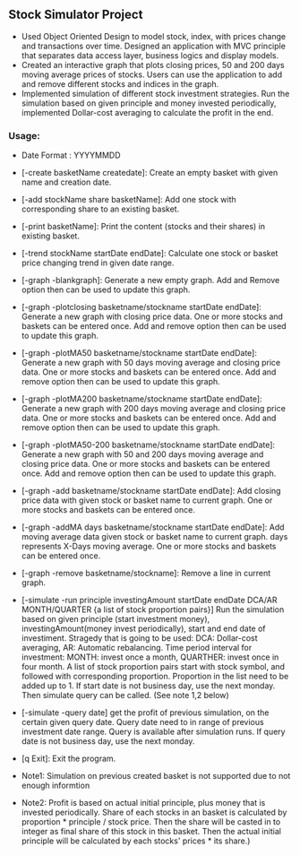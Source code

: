 ## Stock Simulator Project
*	Used Object Oriented Design to model stock, index, with prices change and transactions over time. Designed an application with MVC principle that separates data access layer, business logics and display models.
*	Created an interactive graph that plots closing prices, 50 and 200 days moving average prices of stocks. Users can use the application to add and remove different stocks and indices in the graph.
*	Implemented simulation of different stock investment strategies. Run the simulation based on given principle and money invested periodically, implemented Dollar-cost averaging to calculate the profit in the end.

### Usage:
 * Date Format : YYYYMMDD
 * [-create basketName createdate]: Create an empty basket with given name and creation date.
 
 * [-add stockName share basketName]: Add one stock with corresponding share to an existing basket.
 
 * [-print basketName]: Print the content (stocks and their shares) in existing basket.
 
 * [-trend stockName startDate endDate]: Calculate one stock or basket price changing trend in given
  date range.
 
 * [-graph -blankgraph]: Generate a new empty graph. Add and Remove option then can be used 
 to update this graph.
 
 * [-graph -plotclosing basketname/stockname startDate endDate]: Generate a new graph with closing
 price data. One or more stocks and baskets can be entered once. Add and remove option
 then can be used to update this graph.
 
 * [-graph -plotMA50 basketname/stockname startDate endDate]: Generate a new graph with 50 days
 moving average and closing price data. One or more stocks and baskets can be entered
 once. Add and remove option then can be used to update this graph.

 * [-graph -plotMA200 basketname/stockname startDate endDate]: Generate a new graph with 200 days
 moving average and closing price data. One or more stocks and baskets can be entered
 once. Add and remove option then can be used to update this graph.

 * [-graph -plotMA50-200 basketname/stockname startDate endDate]: Generate a new graph with 50 and
 200 days moving average and closing price data. One or more stocks and baskets can be
  entered once. Add and remove option then can be used to update this graph.
 
 * [-graph -add basketname/stockname startDate endDate]: Add closing price data with given stock
  or basket name to current graph. One or more stocks and baskets can be entered once.
 
 * [-graph -addMA days basketname/stockname startDate endDate]: Add moving average data given stock
  or basket name to current graph. days represents X-Days moving average. One or more stocks
  and baskets can be entered once.
 
 * [-graph -remove basketname/stockname]: Remove a line in current graph. 
 
 * [-simulate -run principle investingAmount startDate endDate DCA/AR MONTH/QUARTER {a list of stock proportion pairs}]
  Run the simulation based on given principle (start investment money), investingAmount(money invest periodically),
  start and end date of investiment. Stragedy that is going to be used: DCA: Dollar-cost averaging, AR: Automatic 
  rebalancing. Time period interval for investment: MONTH: invest once a month, QUARTHER: invest once in four month.
  A list of stock proportion pairs start with stock symbol, and followed with corresponding proportion. Proportion in
  the list need to be added up to 1. If start date is not business day, use the next monday.
  Then simulate query can be called. (See note 1,2 below)
 
 * [-simulate -query date] get the profit of previous simulation, on the certain given query date. Query date need to 
  in range of previous investment date range. Query is available after simulation runs. If query date is not business
  day, use the next monday.
 
 * [q Exit]: Exit the program.
 
 
 * Note1: Simulation on previous created basket is not supported due to not enough informtion
 * Note2: Profit is based on actual initial principle, plus money that is invested periodically.
  Share of each stocks in an basket is calculated by proportion * principle / stock price. Then
  the share will be casted in to integer as final share of this stock in this basket. Then the
  actual initial principle will be calculated by each stocks' prices * its share.)
